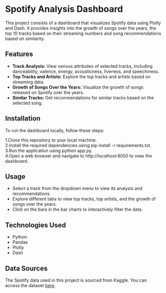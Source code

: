 # Spotify Analysis Dashboard

This project consists of a dashboard that visualizes Spotify data using Plotly and Dash. It provides insights into the growth of songs over the years, the top 10 tracks based on their streaming numbers and song recommendations based on similarity.

## Features

- **Track Analysis:** View various attributes of selected tracks, including danceability, valence, energy, acousticness, liveness, and speechiness.
- **Top Tracks and Artists:** Explore the top tracks and artists based on streaming data.
- **Growth of Songs Over the Years:** Visualize the growth of songs released on Spotify over the years.
- **Similar Tracks:** Get recommendations for similar tracks based on the selected song.

## Installation
To run the dashboard locally, follow these steps:

1.Clone this repository to your local machine. <br>
2.Install the required dependencies using pip install -r requirements.txt.<br>
3.Run the application using python app.py.<br>
4.Open a web browser and navigate to http://localhost:8050 to view the dashboard.

## Usage
- Select a track from the dropdown menu to view its analysis and recommendations.
- Explore different tabs to view top tracks, top artists, and the growth of songs over the years.
- Click on the bars in the bar charts to interactively filter the data.

## Technologies Used
- Python
- Pandas
- Plotly
- Dash

## Data Sources
The Spotify data used in this project is sourced from Kaggle. You can access the dataset [here](https://www.kaggle.com/datasets/nelgiriyewithana/top-spotify-songs-2023/data).
